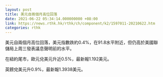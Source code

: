 ```yaml
---
layout: post
title: 美元自兩個月高位回落
date: 2021-06-22 05:34:14.000000000 +08:00
link: https://news.rthk.hk/rthk/ch/component/k2/1597011-20210622.htm
categories: rthk
---
```


美元自兩個月高位回落，美元指數跌約0.4%，在91.8水平附近，但仍高於美國聯儲局上周三發表議息聲明前的水平。

在紐約尾市，歐元兌美元升近0.5%，最新報1.192美元。

英鎊兌美元升0.9%，最新報1.3938美元。

